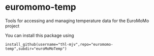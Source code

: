 euromomo-temp
=============

Tools for accessing and managing temperature data for the EuroMoMo project

You can install this package using 

    install_github(username="thl-mjv",repo="euromomo-temp",subdir="euroMoMoTemp")
